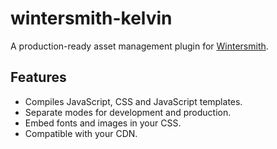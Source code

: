 # wintersmith-kelvin

A production-ready asset management plugin for [Wintersmith](https://github.com/jnordberg/wintersmith).

## Features

- Compiles JavaScript, CSS and JavaScript templates.
- Separate modes for development and production.
- Embed fonts and images in your CSS.
- Compatible with your CDN.